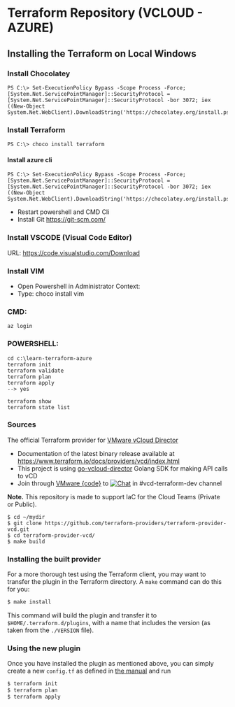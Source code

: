 Terraform Repository (VCLOUD - AZURE)
==================
## Installing the Terraform on Local Windows
### Install Chocolatey
```
PS C:\> Set-ExecutionPolicy Bypass -Scope Process -Force; [System.Net.ServicePointManager]::SecurityProtocol = [System.Net.ServicePointManager]::SecurityProtocol -bor 3072; iex ((New-Object System.Net.WebClient).DownloadString('https://chocolatey.org/install.ps1'))
```
### Install Terraform
```
PS C:\> choco install terraform
```

#### Install azure cli
```
PS C:\> Set-ExecutionPolicy Bypass -Scope Process -Force; [System.Net.ServicePointManager]::SecurityProtocol = [System.Net.ServicePointManager]::SecurityProtocol -bor 3072; iex ((New-Object System.Net.WebClient).DownloadString('https://chocolatey.org/install.ps1'))
```
- Restart powershell and CMD Cli
- Install Git https://git-scm.com/


### Install VSCODE (Visual Code Editor)
URL: https://code.visualstudio.com/Download

### Install VIM
- Open Powershell in Administrator Context:
- Type: choco install vim



### CMD:
```
az login
```

### POWERSHELL:
```
cd c:\learn-terraform-azure
terraform init
terraform validate
terraform plan
terraform apply
--> yes
```

```
terraform show
terraform state list
```


### Sources

The official Terraform provider for [VMware vCloud Director](https://www.vmware.com/products/vcloud-director.html)

- Documentation of the latest binary release available at https://www.terraform.io/docs/providers/vcd/index.html
- This project is using [go-vcloud-director](https://github.com/vmware/go-vcloud-director) Golang SDK for making API calls to vCD
- Join through [VMware {code}](https://code.vmware.com/) to [![Chat](https://img.shields.io/badge/chat-on%20slack-brightgreen.svg)](https://vmwarecode.slack.com/messages/CBBBXVB16) in #vcd-terraform-dev channel 


**Note.** This repository is made to support IaC for the Cloud Teams (Private or Public).

```
$ cd ~/mydir
$ git clone https://github.com/terraform-providers/terraform-provider-vcd.git
$ cd terraform-provider-vcd/
$ make build
```

### Installing the built provider

For a more thorough test using the Terraform client, you may want to transfer the plugin in the Terraform directory. A `make` command can do this for you:

```sh
$ make install
```

This command will build the plugin and transfer it to `$HOME/.terraform.d/plugins`, with a name that includes the version (as taken from the `./VERSION` file).

### Using the new plugin

Once you have installed the plugin as mentioned above, you can simply create a new `config.tf` as defined in [the manual](https://www.terraform.io/docs/providers/vcd/index.html) and run 

```sh
$ terraform init
$ terraform plan
$ terraform apply
```
